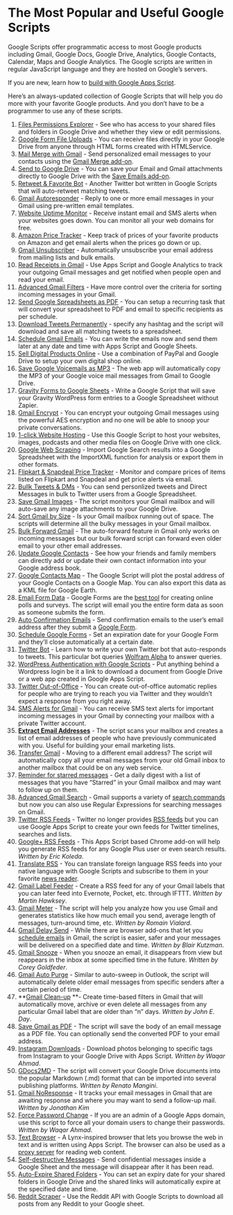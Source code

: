 # The Most Popular and Useful Google Scripts

Google Scripts offer programmatic access to most Google products including Gmail, Google Docs, Google Drive, Analytics, Google Contacts, Calendar, Maps and Google Analytics. The Google scripts are written in regular JavaScript language and they are hosted on Google’s servers.

If you are new, learn how to [build with Google Apps Script](https://www.labnol.org/internet/google-apps-script-developers/32305/).

Here’s an always-updated collection of Google Scripts that will help you do more with your favorite Google products. And you don’t have to be a programmer to use any of these scripts.

1. [Files Permissions Explorer](https://www.labnol.org/internet/google-drive-access/28237/) - See who has access to your shared files and folders in Google Drive and whether they view or edit permissions.
2. [Google Form File Uploads](https://www.labnol.org/internet/receive-files-in-google-drive/19697/) - You can receive files directly in your Google Drive from anyone through HTML forms created with HTMLService.
3. [Mail Merge with Gmail](https://www.labnol.org/internet/personalized-mail-merge-in-gmail/20981/) - Send personalized email messages to your contacts using the [Gmail Merge add-on](https://gsuite.google.com/marketplace/app/mail_merge_with_attachments/223404411203).
4. [Send to Google Drive](https://www.labnol.org/internet/send-gmail-to-google-drive/21236/) - You can save your Email and Gmail attachments directly to Google Drive with the [Save Emails add-on](https://gsuite.google.com/marketplace/app/save_emails_and_attachments/513239564707).
5. [Retweet & Favorite Bot](https://www.labnol.org/internet/retweet-favorite-twitter-bot/28967/) - Another Twitter bot written in Google Scripts that will auto-retweet matching tweets.
6. [Gmail Autoresponder](https://www.labnol.org/internet/gmail-auto-email-responder/28980/) - Reply to one or more email messages in your Gmail using pre-written email templates.
7. [Website Uptime Monitor](https://www.labnol.org/internet/website-uptime-monitor/21060/) - Receive instant email and SMS alerts when your websites goes down. You can monitor all your web domains for free.
8. [Amazon Price Tracker](https://www.labnol.org/internet/amazon-price-tracker/28156/) - Keep track of prices of your favorite products on Amazon and get email alerts when the prices go down or up.
9. [Gmail Unsubscriber](https://www.labnol.org/internet/gmail-unsubscribe/28806/) - Automatically unsubscribe your email address from mailing lists and bulk emails.
10. [Read Receipts in Gmail](https://www.labnol.org/internet/email/track-gmail-with-google-analytics/8082/) - Use Apps Script and Google Analytics to track your outgoing Gmail messages and get notified when people open and read your email.
11. [Advanced Gmail Filters](https://www.labnol.org/internet/advanced-gmail-filters/4875/) - Have more control over the criteria for sorting incoming messages in your Gmail.
12. [Send Google Spreadsheets as PDF](https://www.labnol.org/code/19869-email-google-spreadsheets-pdf) - You can setup a recurring task that will convert your spreadsheet to PDF and email to specific recipients as per schedule.
13. [Download Tweets Permanently](https://www.labnol.org/internet/save-twitter-hashtag-tweets/6505/) - specify any hashtag and the script will download and save all matching tweets to a spreadsheet.
14. [Schedule Gmail Emails](https://www.labnol.org/internet/schedule-gmail-send-later/24867/) - You can write the emails now and send them later at any date and time with Apps Script and Google Sheets.
15. [Sell Digital Products Online](https://www.labnol.org/internet/sell-digital-products-online/28554/) - Use a combination of PayPal and Google Drive to setup your own digital shop online.
16. [Save Google Voicemails as MP3](https://www.labnol.org/internet/save-google-voicemail-mp3/25153/) - The web app will automatically copy the MP3 of your Google voice mail messages from Gmail to Google Drive.
17. [Gravity Forms to Google Sheets](https://www.labnol.org/code/20047-gravity-forms-to-google-spreadsheet) - Write a Google Script that will save your Gravity WordPress form entries to a Google Spreadsheet without Zapier.
18. [Gmail Encrypt](https://www.labnol.org/internet/encrypt-gmail/28191/) - You can encrypt your outgoing Gmail messages using the powerful AES encryption and no one will be able to snoop your private conversations.
19. [1-click Website Hosting](https://www.labnol.org/internet/host-website-on-google-drive/28178/) - Use this Google Script to host your websites, images, podcasts and other media files on Google Drive with one click.
20. [Google Web Scraping](https://www.labnol.org/internet/google-web-scraping/28450/) - Import Google Search results into a Google Spreadsheet with the ImportXML function for analysis or export them in other formats.
21. [Flipkart & Snapdeal Price Tracker](https://www.labnol.org/internet/india-price-tracker/28687/) - Monitor and compare prices of items listed on Flipkart and Snapdeal and get price alerts via email.
22. [Bullk Tweets & DMs](https://www.labnol.org/internet/send-personalized-tweets/28880/) - You can send personlized tweets and Direct Messages in bulk to Twitter users from a Google Spreadsheet.
23. [Save Gmail Images](https://www.labnol.org/internet/send-gmail-to-google-drive/21236/) - The script monitors your Gmail mailbox and will auto-save any image attachments to your Google Drive.
24. [Sort Gmail by Size](https://www.labnol.org/internet/sort-gmail-by-size/) - Is your Gmail mailbox running out of space. The scripts will determine all the bulky messages in your Gmail mailbox.
25. [Bulk Forward Gmail](https://www.labnol.org/internet/auto-forward-gmail-messages/20665/) - The auto-forward feature in Gmail only works on incoming messages but our bulk forward script can forward even older email to your other email addresses.
26. [Update Google Contacts](https://www.labnol.org/internet/google-contacts-updated/27306/) -  See how your friends and family members can directly add or update their own contact information into your Google address book.
27. [Google Contacts Map](https://www.labnol.org/internet/google-contacts-map/26107/) - The Google Script will plot the postal address of your Google Contacts on a Google Map. You can also export this data as a KML file for Google Earth.
28. [Email Form Data](https://www.labnol.org/internet/google-docs-email-form/20884/) -  Google Forms are the [best tool](https://www.labnol.org/software/google-docs-forms-for-surveys/10056/) for creating online polls and surveys. The script will email you the entire form data as soon as someone submits the form.
29. [Auto Confirmation Emails](https://www.labnol.org/internet/auto-confirmation-emails/28386/) - Send confirmation emails to the user’s email address after they submit a [Google Form](https://www.labnol.org/topic/google-forms/).
30. [Schedule Google Forms](https://www.labnol.org/internet/schedule-google-forms/20707/) - Set an expiration date for your Google Form and they’ll close automatically at a certain date.
31. [Twitter Bot](https://www.labnol.org/internet/write-twitter-bot/27902/) - Learn how to write your own Twitter bot that auto-responds to tweets. This particular bot queries [Wolfram Alpha](https://www.labnol.org/internet/wolfram-alpha-tricks/17752/) to answer queries.
32. [WordPress Authentication with Google Scripts](https://www.labnol.org/code/20031-authenticate-wordpress-user) - Put anything behind a Wordpress login be it a link to download a document from Google Drive or a web app created in Google Apps Script.
33. [Twitter Out-of-Office](https://www.labnol.org/internet/twitter-auto-reply/27911/) -  You can create out-of-office automatic replies for people who are trying to reach you via Twitter and they wouldn’t expect a response from you right away.
34. [SMS Alerts for Gmail](https://www.labnol.org/internet/twitter-as-gmail-notifier-sms/20990/) - You can receive SMS text alerts for important incoming messages in your Gmail by connecting your mailbox with a private Twitter account.
35. **[Extract Email Addresses](https://www.labnol.org/internet/extract-gmail-addresses/28037/)** - The script scans your mailbox and creates a list of email addresses of people who have previously communicated with you.  Useful for building your email marketing lists.
36. [Transfer Gmail](https://www.labnol.org/internet/transfer-gmail/28088/) - Moving to a different email address? The script will automatically copy all your email messages from your old Gmail inbox to another mailbox that could be on any web service.
37. [Reminder for starred messages](https://www.labnol.org/internet/gmail-starred-emails/27691/) - Get a daily digest with a list of messages that you have “Starred” in your Gmail mailbox and may want to follow up on them.
38. [Advanced Gmail Search](https://www.labnol.org/internet/advanced-gmail-search/21623/) - Gmail supports a variety of [search commands](https://www.labnol.org/internet/advanced-gmail-search/21623/) but now you can also use Regular Expressions for searching messages on Gmail.
39. [Twitter RSS Feeds](https://www.labnol.org/internet/twitter-rss-feed/28149/) - Twitter no longer provides [RSS feeds](https://www.labnol.org/internet/rss-feeds-directory/21242/) but you can use Google Apps Script to create your own feeds for Twitter timelines, searches and lists.
40. [Google+ RSS Feeds](https://www.labnol.org/internet/google-plus-rss-feeds/25557/) - This Apps Script based Chrome add-on will help you generate RSS feeds for any Google Plus user or even search results. _Written by Eric Koleda_.
41. [Translate RSS](https://www.labnol.org/internet/google-translate-rss-feeds/) - You can translate foreign language RSS feeds into your native language with Google Scripts and subscribe to them in your favorite [news reader](https://www.labnol.org/internet/feedly-tips/).
42. [Gmail Label Feeder](http://mashe.hawksey.info/2013/05/gmail-label-to-rss-feed/) -  Create a RSS feed for any of your Gmail labels that you can later feed into Evernote, Pocket, etc. through IFTTT. _Written by Martin Hawksey_.
43. [Gmail Meter](http://gmailblog.blogspot.in/2012/04/know-your-gmail-stats-using-gmail-meter.html) - The script will help you analyze how you use Gmail and generates statistics like how much email you send, average length of messages, turn-around time, etc. _Written by Romain Vialard_.
44. [Gmail Delay Send](http://googleappsdeveloper.blogspot.in/2012/05/email-overload.html) - While there are browser add-ons that let you [schedule emails](https://www.labnol.org/schedule-mails-232) in Gmail, the script is easier, safer and your messages will be delivered on a specified date and time. _Written by Blair Kutzman_.
45. [Gmail Snooze](http://googleappsdeveloper.blogspot.in/2011/07/gmail-snooze-with-apps-script.html) - When you snooze an email, it disappears from view but reappears in the inbox at some specified time in the future. _Written by Corey Goldfeder_.
46. [Gmail Auto Purge](https://www.labnol.org/internet/gmail-auto-purge/27605/) -  Similar to auto-sweep in Outlook, the script will automatically delete older email messages from specific senders after a certain period of time.
47. **[Gmail Clean-up](https://www.johneday.com/422/time-based-gmail-filters-with-google-apps-script) **- Create time-based filters in Gmail that will automatically move, archive or even delete all messages from any particular Gmail label that are older than “n” days. _Written by John E. Day_.
48. [Save Gmail as PDF](https://www.labnol.org/code/19117-save-gmail-as-pdf) - The script will save the body of an email message as a PDF file. You can optionally send the converted PDF to your email address.
49. [Instagram Downloads](https://sites.google.com/site/appsscripttutorial/home/downloading-instagram-photos-to-your-google-drive-using-google-apps-script) - Download photos belonging to specific tags from Instagram to your Google Drive with Apps Script. _Written by Waqar Ahmad_.
50. [GDocs2MD](https://github.com/mangini/gdocs2md) - The script will convert your Google Drive documents into the popular Markdown (.md) format that can be imported into several publishing platforms. _Written by Renato Mangini_.
51. [Gmail NoResponse](http://jonathan-kim.com/2013/Gmail-No-Response/) - It tracks your email messages in Gmail that are awaiting response and where you may want to send a follow-up mail. _Written by Jonathan Kim_
52. [Force Password Change](https://sites.google.com/site/appsscripttutorial/home/force-google-apps-users-to-change-password-periodically) - If you are an admin of a Google Apps domain, use this script to force all your domain users to change their passwords. _Written by Waqar Ahmad_.
53. [Text Browser](https://www.labnol.org/internet/google-text-browser/26553/) - A Lynx-inspired browser that lets you browse the web in text and is written using Apps Script. The browser can also be used as a [proxy server](https://www.labnol.org/topic/proxy/) for reading web content.
54. [Self-destructive Messages](https://www.labnol.org/internet/send-self-destructing-messages/26125/) - Send confidential messages inside a Google Sheet and the message will disappear after it has been read.
55. [Auto-Expire Shared Folders](https://www.labnol.org/internet/auto-expire-google-drive-links/27509/) - You can set an expiry date for your shared folders in Google Drive and the shared links will automatically expire at the specified date and time.
56. [Reddit Scraper](https://www.labnol.org/internet/web-scraping-reddit/28369/) - Use the Reddit API with Google Scripts to download all posts from any Reddit to your Google sheet.
